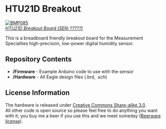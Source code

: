HTU21D Breakout
===============

[![BMP085](https://dlnmh9ip6v2uc.cloudfront.net/images/products/1/1/2/8/2/11282-01a_i_ma.jpg)  
*HTU21D Breakout Board (SEN-?????)*](https://www.sparkfun.com/products/11282)

This is a breadboard friendly breakout board for the Measurement Specialties high-precision, low-power digital humidity sensor.

Repository Contents
-------------------
* **/Firmware** - Example Arduino code to use with the sensor
* **/Hardware** - All Eagle design files (.brd, .sch)

License Information
-------------------
The hardware is released under [Creative Commons Share-alike 3.0](http://creativecommons.org/licenses/by-sa/3.0/).  
All other code is open source so please feel free to do anything you want with it; you buy me a beer if you use this and we meet someday ([Beerware license](http://en.wikipedia.org/wiki/Beerware)).
